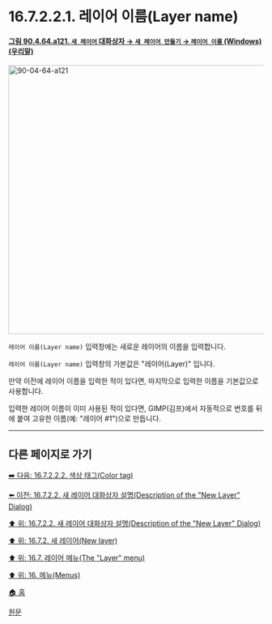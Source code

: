 # 16.7.2.2.1. 레이어 이름(Layer name)

<a id="90-04-64-a121"></a>

#### [그림 90.4.64.a121. `새 레이어` 대화상자 → `새 레이어 만들기` → `레이어 이름` (Windows) (우리말)](./90-04-0064-new_layer.md#90-04-64-a121)
<img width="542" height="531" alt="90-04-64-a121" src="https://github.com/user-attachments/assets/32be75b1-8561-4ae1-b615-1c495605cf74" />

`레이어 이름(Layer name)` 입력창에는 새로운 레이어의 이름을 입력합니다.

`레이어 이름(Layer name)` 입력창의 가본값은 "레이어(Layer)" 입니다.

만약 이전에 레이어 이름을 입력한 적이 있다면, 마지막으로 입력한 이름을 기본값으로 사용합니다.

입력한 레이어 이름이 이미 사용된 적이 있다면, GIMP(김프)에서 자동적으로 번호를 뒤에 붙여 고유한 이름(예: "레이어 #1")으로 만듭니다.

***

## 다른 페이지로 가기

[➡️ 다음: 16.7.2.2.2. 색상 태그(Color tag)](./16-07-02-02-02-color_tag.md)

[⬅️ 이전: 16.7.2.2. 새 레이어 대화상자 설명(Description of the "New Layer" Dialog)](./16-07-02-02-00-description_of_the_new_layer_dialog.md)

[⬆️ 위: 16.7.2.2. 새 레이어 대화상자 설명(Description of the "New Layer" Dialog)](./16-07-02-02-00-description_of_the_new_layer_dialog.md)

[⬆️ 위: 16.7.2. 새 레이어(New layer)](./16-07-02-00-new_layer.md)

[⬆️ 위: 16.7. 레이어 메뉴(The "Layer" menu)](./16-07-00-the-layer-menu.md)

[⬆️ 위: 16. 메뉴(Menus)](./16-00-menus.md)

[🏠 홈](./00-home.md)

[원문](https://docs.gimp.org/2.10/ko/gimp-layer-new.html#gimp-new-layer-dialog)